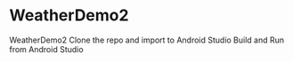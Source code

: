 # WeatherDemo2
WeatherDemo2
Clone the repo and import to Android Studio
Build and Run from Android Studio
